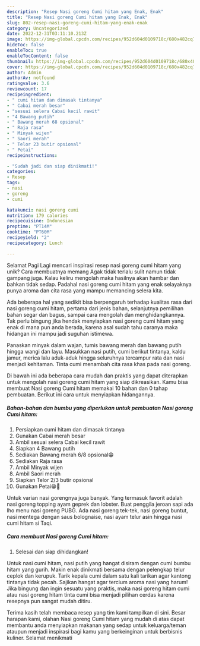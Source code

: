 ```yaml
---
description: "Resep Nasi goreng Cumi hitam yang Enak, Enak"
title: "Resep Nasi goreng Cumi hitam yang Enak, Enak"
slug: 802-resep-nasi-goreng-cumi-hitam-yang-enak-enak
category: Uncategorized
date: 2022-12-31T03:11:10.213Z
image: https://img-global.cpcdn.com/recipes/952d604d0109718c/680x482cq70/nasi-goreng-cumi-hitam-foto-resep-utama.jpg
hideToc: false
enableToc: true
enableTocContent: false
thumbnail: https://img-global.cpcdn.com/recipes/952d604d0109718c/680x482cq70/nasi-goreng-cumi-hitam-foto-resep-utama.jpg
cover: https://img-global.cpcdn.com/recipes/952d604d0109718c/680x482cq70/nasi-goreng-cumi-hitam-foto-resep-utama.jpg
author: Admin
authorAv: notfound
ratingvalue: 3.6
reviewcount: 17
recipeingredient:
- " cumi hitam dan dimasak tintanya"
- " Cabai merah besar"
- "sesuai selera Cabai kecil rawit"
- "4 Bawang putih"
- " Bawang merah 68 opsional"
- " Raja rasa"
- " Minyak wijen"
- " Saori merah"
- " Telor 23 butir opsional"
- " Petai"
recipeinstructions:

- "Sudah jadi dan siap dinikmati!"
categories:
- Resep
tags:
- nasi
- goreng
- cumi

katakunci: nasi goreng cumi 
nutrition: 179 calories
recipecuisine: Indonesian
preptime: "PT14M"
cooktime: "PT60M"
recipeyield: "2"
recipecategory: Lunch

---
```



Selamat Pagi Lagi mencari inspirasi resep nasi goreng cumi hitam yang unik? Cara membuatnya memang Agak tidak terlalu sulit namun tidak gampang juga. Kalau keliru mengolah maka hasilnya akan hambar dan bahkan tidak sedap. Padahal nasi goreng cumi hitam yang enak selayaknya punya aroma dan cita rasa yang mampu memancing selera kita.


Ada beberapa hal yang sedikit bisa berpengaruh terhadap kualitas rasa dari nasi goreng cumi hitam, pertama dari jenis bahan, selanjutnya pemilihan bahan segar dan bagus, sampai cara mengolah dan menghidangkannya. Tak perlu bingung jika hendak menyiapkan nasi goreng cumi hitam yang enak di mana pun anda berada, karena asal sudah tahu caranya maka hidangan ini mampu jadi suguhan istimewa.

Panaskan minyak dalam wajan, tumis bawang merah dan bawang putih hingga wangi dan layu. Masukkan nasi putih, cumi berikut tintanya, kaldu jamur, merica lalu aduk-aduk hingga seluruhnya tercampur rata dan nasi menjadi kehitaman. Tinta cumi menambah cita rasa khas pada nasi goreng.


Di bawah ini ada beberapa cara mudah dan praktis yang dapat diterapkan untuk mengolah nasi goreng cumi hitam yang siap dikreasikan. Kamu bisa membuat Nasi goreng Cumi hitam memakai 10 bahan dan 0 tahap pembuatan. Berikut ini cara untuk menyiapkan hidangannya.

<!--inarticleads1-->

##### Bahan-bahan dan bumbu yang diperlukan untuk pembuatan Nasi goreng Cumi hitam:

1. Persiapkan  cumi hitam dan dimasak tintanya
1. Gunakan  Cabai merah besar
1. Ambil sesuai selera Cabai kecil rawit
1. Siapkan 4 Bawang putih
1. Sediakan  Bawang merah 6/8 opsional😁
1. Sediakan  Raja rasa
1. Ambil  Minyak wijen
1. Ambil  Saori merah
1. Siapkan  Telor 2/3 butir opsional
1. Gunakan  Petai😁🤣


Untuk varian nasi gorengnya juga banyak. Yang termasuk favorit adalah nasi goreng topping ayam geprek dan lobster. Buat penggila jeroan sapi ada lho menu nasi goreng PUBG. Ada nasi goreng tek-tek, nasi goreng buntut, nasi mentega dengan saus bolognaise, nasi ayam telur asin hingga nasi cumi hitam si Taqi. 

<!--inarticleads2-->

##### Cara membuat Nasi goreng Cumi hitam:


1. Selesai dan siap dihidangkan!

Untuk nasi cumi hitam, nasi putih yang hangat disiram dengan cumi bumbu hitam yang gurih. Makin enak dinikmati bersama dengan pelengkap telur ceplok dan kerupuk. Tarik kepala cumi dalam satu kali tarikan agar kantong tintanya tidak pecah. Sajikan hangat agar tercium aroma nasi yang harum! Jika bingung dan ingin sesuatu yang praktis, maka nasi goreng hitam cumi atau nasi goreng hitam tinta cumi bisa menjadi pilihan cerdas karena resepnya pun sangat mudah ditiru. 

Terima kasih telah membaca resep yang tim kami tampilkan di sini. Besar harapan kami, olahan Nasi goreng Cumi hitam yang mudah di atas dapat membantu anda menyiapkan makanan yang sedap untuk keluarga/teman ataupun menjadi inspirasi bagi kamu yang berkeinginan untuk berbisnis kuliner. Selamat menikmati
